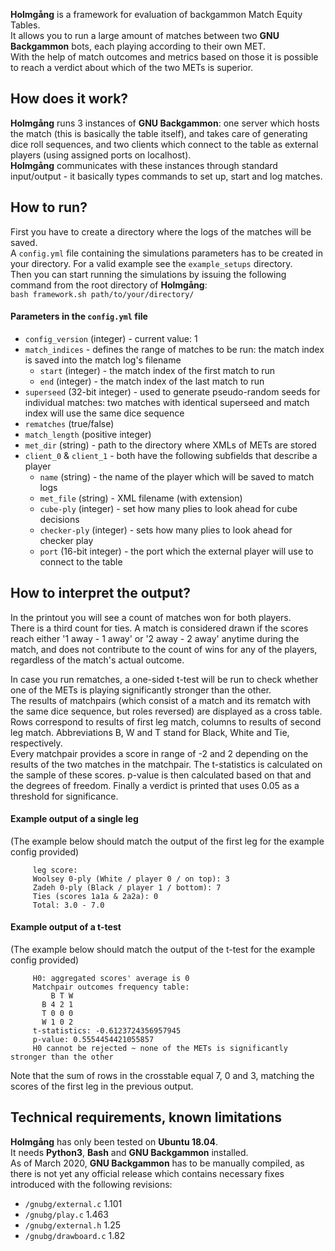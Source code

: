 __Holmgång__ is a framework for evaluation of backgammon Match Equity Tables.  
It allows you to run a large amount of matches between two __GNU Backgammon__ bots, each playing according to their own MET.  
With the help of match outcomes and metrics based on those it is possible to reach a verdict about which of the two METs is superior.  

## How does it work?
__Holmgång__ runs 3 instances of __GNU Backgammon__: one server which hosts the match (this is basically the table itself), and takes care of generating dice roll sequences, and two clients which connect to the table as external players (using assigned ports on localhost).  
__Holmgång__ communicates with these instances through standard input/output - it basically types commands to set up, start and log matches.  

## How to run?
First you have to create a directory where the logs of the matches will be saved.  
A `config.yml` file containing the simulations parameters has to be created in your directory. For a valid example see the `example_setups` directory.  
Then you can start running the simulations by issuing the following command from the root directory of __Holmgång__:  
`bash framework.sh path/to/your/directory/`  

#### Parameters in the `config.yml` file
- `config_version` (integer) - current value: 1  
- `match_indices` - defines the range of matches to be run: the match index is saved into the match log's filename  
  - `start` (integer) - the match index of the first match to run  
  - `end` (integer) - the match index of the last match to run  
- `superseed` (32-bit integer) - used to generate pseudo-random seeds for individual matches: two matches with identical superseed and match index will use the same dice sequence  
- `rematches` (true/false)  
- `match_length` (positive integer)  
- `met_dir` (string) - path to the directory where XMLs of METs are stored  
- `client_0` & `client_1` - both have the following subfields that describe a player  
  - `name` (string) - the name of the player which will be saved to match logs  
  - `met_file` (string) - XML filename (with extension)  
  - `cube-ply` (integer) - set how many plies to look ahead for cube decisions  
  - `checker-ply` (integer) - sets how many plies to look ahead for checker play  
  - `port` (16-bit integer) - the port which the external player will use to connect to the table  

## How to interpret the output?
In the printout you will see a count of matches won for both players.  
There is a third count for ties. A match is considered drawn if the scores reach either '1 away - 1 away' or '2 away - 2 away' anytime during the match, and does not contribute to the count of wins for any of the players, regardless of the match's actual outcome.  

In case you run rematches, a one-sided t-test will be run to check whether one of the METs is playing significantly stronger than the other.  
The results of matchpairs (which consist of a match and its rematch with the same dice sequence, but roles reversed) are displayed as a cross table. Rows correspond to results of first leg match, columns to results of second leg match. Abbreviations B, W and T stand for Black, White and Tie, respectively.  
Every matchpair provides a score in range of -2 and 2 depending on the results of the two matches in the matchpair. The t-statistics is calculated on the sample of these scores. p-value is then calculated based on that and the degrees of freedom. Finally a verdict is printed that uses 0.05 as a threshold for significance.  

#### Example output of a single leg
(The example below should match the output of the first leg for the example config provided)  
```
     leg score:
     Woolsey 0-ply (White / player 0 / on top): 3
     Zadeh 0-ply (Black / player 1 / bottom): 7
     Ties (scores 1a1a & 2a2a): 0
     Total: 3.0 - 7.0
```

#### Example output of a t-test
(The example below should match the output of the t-test for the example config provided)  
```
     H0: aggregated scores' average is 0
     Matchpair outcomes frequency table:
         B T W
       B 4 2 1
       T 0 0 0
       W 1 0 2
     t-statistics: -0.6123724356957945
     p-value: 0.5554454421055857
     H0 cannot be rejected ~ none of the METs is significantly stronger than the other
```
Note that the sum of rows in the crosstable equal 7, 0 and 3, matching the scores of the first leg in the previous output.  

## Technical requirements, known limitations
__Holmgång__ has only been tested on __Ubuntu 18.04__.  
It needs __Python3__, __Bash__ and __GNU Backgammon__ installed.  
As of March 2020, __GNU Backgammon__ has to be manually compiled, as there is not yet any official release which contains necessary fixes introduced with the following revisions:  
- `/gnubg/external.c` 1.101  
- `/gnubg/play.c` 1.463  
- `/gnubg/external.h` 1.25  
- `/gnubg/drawboard.c` 1.82  
